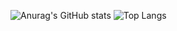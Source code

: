 ![Anurag's GitHub stats](https://github-readme-stats.vercel.app/api?username=fallra1n&show_icons=true)
![Top Langs](https://github-readme-stats.vercel.app/api/top-langs/?username=fallra1n&layout=compact)
